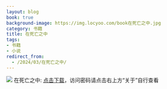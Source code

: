 ```yaml
---
layout: blog
book: true
background-image: https://img.locyoo.com/book在死亡之中.jpg
category: 书籍
title: 在死亡之中
tags:
- 书籍
- 小说
redirect_from:
  - /2024/03/在死亡之中/
---
```

![](https://img.locyoo.com/book在死亡之中.jpg)
在死亡之中: <a name = "ref1" href="https://url18.ctfile.com/f/50983618-1375543027-61a4da?p=3619">点击下载</a>，访问密码请点击右上方“关于”自行查看